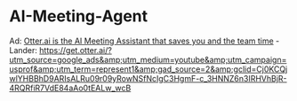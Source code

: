 # AI-Meeting-Agent
Ad: [Otter.ai is the AI Meeting Assistant that saves you and the team time](https://youtu.be/C9vW9XkrD1E) - Lander: https://get.otter.ai/?utm_source=google_ads&amp;utm_medium=youtube&amp;utm_campaign=usprof&amp;utm_term=represent1&amp;gad_source=2&amp;gclid=Cj0KCQjwlYHBBhD9ARIsALRu09r09yRowNSfNcIgC3HgmF-c_3HNNZ6n3IRHVhBjR-4RQRfiR7VdE84aAo0tEALw_wcB
